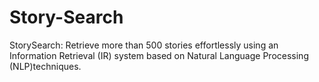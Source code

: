 # Story-Search
StorySearch: Retrieve more than 500 stories effortlessly using an Information Retrieval (IR) system based on Natural Language Processing (NLP)techniques.
